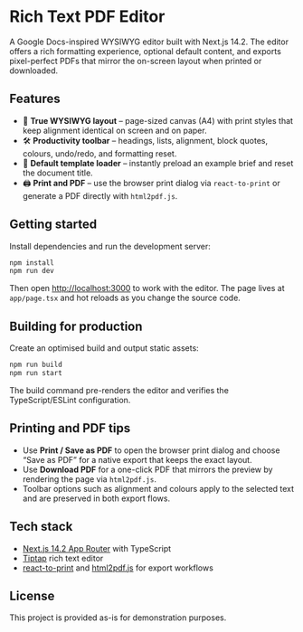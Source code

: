 # Rich Text PDF Editor

A Google Docs-inspired WYSIWYG editor built with Next.js 14.2. The editor offers a rich formatting experience, optional default
content, and exports pixel-perfect PDFs that mirror the on-screen layout when printed or downloaded.

## Features

- 🎯 **True WYSIWYG layout** – page-sized canvas (A4) with print styles that keep alignment identical on screen and on paper.
- 🛠️ **Productivity toolbar** – headings, lists, alignment, block quotes, colours, undo/redo, and formatting reset.
- 📝 **Default template loader** – instantly preload an example brief and reset the document title.
- 🖨️ **Print and PDF** – use the browser print dialog via `react-to-print` or generate a PDF directly with `html2pdf.js`.

## Getting started

Install dependencies and run the development server:

```bash
npm install
npm run dev
```

Then open [http://localhost:3000](http://localhost:3000) to work with the editor. The page lives at `app/page.tsx` and hot reloads
as you change the source code.

## Building for production

Create an optimised build and output static assets:

```bash
npm run build
npm run start
```

The build command pre-renders the editor and verifies the TypeScript/ESLint configuration.

## Printing and PDF tips

- Use **Print / Save as PDF** to open the browser print dialog and choose “Save as PDF” for a native export that keeps the exact
  layout.
- Use **Download PDF** for a one-click PDF that mirrors the preview by rendering the page via `html2pdf.js`.
- Toolbar options such as alignment and colours apply to the selected text and are preserved in both export flows.

## Tech stack

- [Next.js 14.2 App Router](https://nextjs.org/docs/app) with TypeScript
- [Tiptap](https://tiptap.dev/) rich text editor
- [react-to-print](https://github.com/gregnb/react-to-print) and [html2pdf.js](https://ekoopmans.github.io/html2pdf.js/) for
  export workflows

## License

This project is provided as-is for demonstration purposes.
